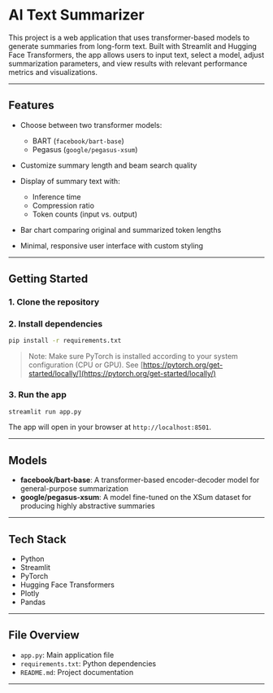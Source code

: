 # AI Text Summarizer

This project is a web application that uses transformer-based models to generate summaries from long-form text. Built with Streamlit and Hugging Face Transformers, the app allows users to input text, select a model, adjust summarization parameters, and view results with relevant performance metrics and visualizations.

---

## Features

* Choose between two transformer models:

  * BART (`facebook/bart-base`)
  * Pegasus (`google/pegasus-xsum`)
* Customize summary length and beam search quality
* Display of summary text with:

  * Inference time
  * Compression ratio
  * Token counts (input vs. output)
* Bar chart comparing original and summarized token lengths
* Minimal, responsive user interface with custom styling

---

## Getting Started

### 1. Clone the repository



### 2. Install dependencies

```bash
pip install -r requirements.txt
```

> Note: Make sure PyTorch is installed according to your system configuration (CPU or GPU). See [https://pytorch.org/get-started/locally/](https://pytorch.org/get-started/locally/)

### 3. Run the app

```bash
streamlit run app.py
```

The app will open in your browser at `http://localhost:8501`.

---

## Models

* **facebook/bart-base**: A transformer-based encoder-decoder model for general-purpose summarization
* **google/pegasus-xsum**: A model fine-tuned on the XSum dataset for producing highly abstractive summaries

---

## Tech Stack

* Python
* Streamlit
* PyTorch
* Hugging Face Transformers
* Plotly
* Pandas

---

## File Overview

* `app.py`: Main application file
* `requirements.txt`: Python dependencies
* `README.md`: Project documentation

---
